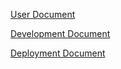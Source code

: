 <a href="https://github.com/dapark3/SpoofDetectorMainRepo/blob/main/Documentation/User.md">User Document</a>

<a href="https://github.com/dapark3/SpoofDetectorMainRepo/blob/main/Documentation/Development.md">Development Document</a>

<a href="https://github.com/dapark3/SpoofDetectorMainRepo/blob/main/Documentation/Deployment.md">Deployment Document</a>
